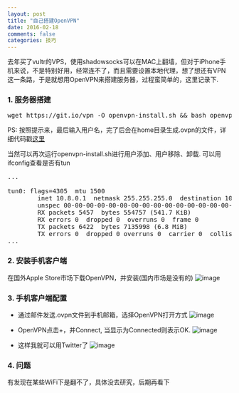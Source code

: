 ```yaml
---
layout: post
title: "自己搭建OpenVPN"
date: 2016-02-18
comments: false
categories: 技巧
---
```


去年买了vultr的VPS，使用shadowsocks可以在MAC上翻墙，但对于iPhone手机来说，不是特别好用，经常连不了，而且需要设置本地代理，想了想还有VPN这一条路，于是就想用OpenVPN来搭建服务器，过程蛮简单的，这里记录下.

### 1. 服务器搭建
<pre>
wget https://git.io/vpn -O openvpn-install.sh && bash openvpn-install.sh
</pre>
PS: 按照提示来，最后输入用户名，完了后会在home目录生成.ovpn的文件，详细代码戳[这里](https://github.com/smallmuou/openvpn-install)

当然可以再次运行openvpn-install.sh进行用户添加、用户移除、卸载. 可以用ifconfig查看是否有tun
<pre>
...

tun0: flags=4305<UP,POINTOPOINT,RUNNING,NOARP,MULTICAST>  mtu 1500
        inet 10.8.0.1  netmask 255.255.255.0  destination 10.8.0.1
        unspec 00-00-00-00-00-00-00-00-00-00-00-00-00-00-00-00  txqueuelen 100  (UNSPEC)
        RX packets 5457  bytes 554757 (541.7 KiB)
        RX errors 0  dropped 0  overruns 0  frame 0
        TX packets 6422  bytes 7135998 (6.8 MiB)
        TX errors 0  dropped 0 overruns 0  carrier 0  collisions 0
...
</pre>

### 2. 安装手机客户端
在国外Apple Store市场下载OpenVPN，并安装(国内市场是没有的)
![image](http://7ximmr.com1.z0.glb.clouddn.com/openvpn-ios-1.PNG)

### 3. 手机客户端配置
* 通过邮件发送.ovpn文件到手机邮箱，选择OpenVPN打开方式
![image](http://7ximmr.com1.z0.glb.clouddn.com/openvpn-ios-2.PNG)

* OpenVPN点击+，并Connect, 当显示为Connected则表示OK. 
![image](http://7ximmr.com1.z0.glb.clouddn.com/openvpn-ios-3.png)

* 这样我就可以用Twitter了
![image](http://7ximmr.com1.z0.glb.clouddn.com/openvpn-ios-4.png)


### 4. 问题
有发现在某些WiFi下是翻不了，具体没去研究，后期再看下
